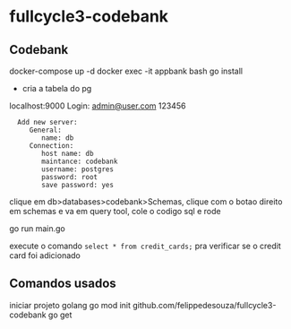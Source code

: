 # fullcycle3-codebank

## Codebank

docker-compose up -d
docker exec -it appbank bash
go install

- cria a tabela do pg

localhost:9000
   Login:
      admin@user.com
      123456

      Add new server:
         General:
            name: db
         Connection:
            host name: db
            maintance: codebank
            username: postgres
            password: root
            save password: yes

clique em db>databases>codebank>Schemas, clique com o botao direito em schemas e va em query tool, cole o codigo sql e rode

go run main.go

execute o comando `select * from credit_cards;` pra verificar se o credit card foi adicionado

## Comandos usados

iniciar projeto golang
go mod init github.com/felippedesouza/fullcycle3-codebank
go get 